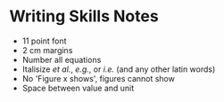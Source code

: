 # Writing Skills Notes

- 11 point font
- 2 cm margins
- Number all equations
- Italisize _et al._, _e.g._, or _i.e._ (and any other latin words)
- No 'Figure x shows', figures cannot show
- Space between value and unit
